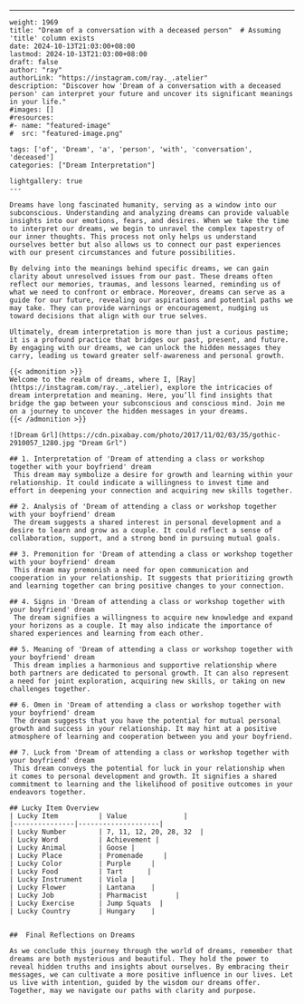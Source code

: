 ---
    weight: 1969
    title: "Dream of a conversation with a deceased person"  # Assuming 'title' column exists
    date: 2024-10-13T21:03:00+08:00
    lastmod: 2024-10-13T21:03:00+08:00
    draft: false
    author: "ray"
    authorLink: "https://instagram.com/ray._.atelier"
    description: "Discover how 'Dream of a conversation with a deceased person' can interpret your future and uncover its significant meanings in your life."
    #images: []
    #resources:
    #- name: "featured-image"
    #  src: "featured-image.png"
    
    tags: ['of', 'Dream', 'a', 'person', 'with', 'conversation', 'deceased']
    categories: ["Dream Interpretation"]
    
    lightgallery: true
    ---
    
    Dreams have long fascinated humanity, serving as a window into our subconscious. Understanding and analyzing dreams can provide valuable insights into our emotions, fears, and desires. When we take the time to interpret our dreams, we begin to unravel the complex tapestry of our inner thoughts. This process not only helps us understand ourselves better but also allows us to connect our past experiences with our present circumstances and future possibilities.
    
    By delving into the meanings behind specific dreams, we can gain clarity about unresolved issues from our past. These dreams often reflect our memories, traumas, and lessons learned, reminding us of what we need to confront or embrace. Moreover, dreams can serve as a guide for our future, revealing our aspirations and potential paths we may take. They can provide warnings or encouragement, nudging us toward decisions that align with our true selves.
    
    Ultimately, dream interpretation is more than just a curious pastime; it is a profound practice that bridges our past, present, and future. By engaging with our dreams, we can unlock the hidden messages they carry, leading us toward greater self-awareness and personal growth.
    
    {{< admonition >}}
    Welcome to the realm of dreams, where I, [Ray](https://instagram.com/ray._.atelier), explore the intricacies of dream interpretation and meaning. Here, you’ll find insights that bridge the gap between your subconscious and conscious mind. Join me on a journey to uncover the hidden messages in your dreams.
    {{< /admonition >}}
    
    ![Dream Grl](https://cdn.pixabay.com/photo/2017/11/02/03/35/gothic-2910057_1280.jpg "Dream Grl")
    
    ## 1. Interpretation of 'Dream of attending a class or workshop together with your boyfriend' dream
     This dream may symbolize a desire for growth and learning within your relationship. It could indicate a willingness to invest time and effort in deepening your connection and acquiring new skills together.
    
    ## 2. Analysis of 'Dream of attending a class or workshop together with your boyfriend' dream
     The dream suggests a shared interest in personal development and a desire to learn and grow as a couple. It could reflect a sense of collaboration, support, and a strong bond in pursuing mutual goals.
    
    ## 3. Premonition for 'Dream of attending a class or workshop together with your boyfriend' dream
     This dream may premonish a need for open communication and cooperation in your relationship. It suggests that prioritizing growth and learning together can bring positive changes to your connection.
    
    ## 4. Signs in 'Dream of attending a class or workshop together with your boyfriend' dream
     The dream signifies a willingness to acquire new knowledge and expand your horizons as a couple. It may also indicate the importance of shared experiences and learning from each other.
    
    ## 5. Meaning of 'Dream of attending a class or workshop together with your boyfriend' dream
     This dream implies a harmonious and supportive relationship where both partners are dedicated to personal growth. It can also represent a need for joint exploration, acquiring new skills, or taking on new challenges together.
    
    ## 6. Omen in 'Dream of attending a class or workshop together with your boyfriend' dream
     The dream suggests that you have the potential for mutual personal growth and success in your relationship. It may hint at a positive atmosphere of learning and cooperation between you and your boyfriend.
    
    ## 7. Luck from 'Dream of attending a class or workshop together with your boyfriend' dream
     This dream conveys the potential for luck in your relationship when it comes to personal development and growth. It signifies a shared commitment to learning and the likelihood of positive outcomes in your endeavors together.
    
    ## Lucky Item Overview
    | Lucky Item          | Value              |
    |---------------|--------------------|
    | Lucky Number        | 7, 11, 12, 20, 28, 32  |
    | Lucky Word          | Achievement |
    | Lucky Animal        | Goose |
    | Lucky Place         | Promenade     |
    | Lucky Color         | Purple     |
    | Lucky Food          | Tart      |
    | Lucky Instrument    | Viola |
    | Lucky Flower        | Lantana    |
    | Lucky Job           | Pharmacist       |
    | Lucky Exercise      | Jump Squats  |
    | Lucky Country       | Hungary    |
    
    
    ##  Final Reflections on Dreams
    
    As we conclude this journey through the world of dreams, remember that dreams are both mysterious and beautiful. They hold the power to reveal hidden truths and insights about ourselves. By embracing their messages, we can cultivate a more positive influence in our lives. Let us live with intention, guided by the wisdom our dreams offer. Together, may we navigate our paths with clarity and purpose.
    